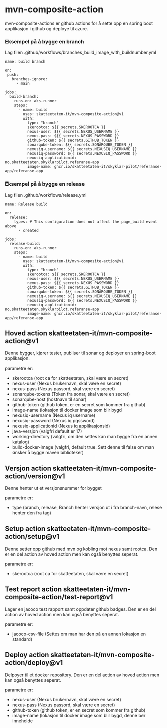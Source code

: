 # mvn-composite-action

mvn-composite-actions er github actions for å sette opp en spring boot applikasjon i github og deploye til azure.

### Eksempel på å bygge en branch

Lag filen .github/workflows/branches_build_image_with_buildnumber.yml

```
name: build branch

on:
 push:
   branches-ignore:
     - main

jobs:
  build-branch:
    runs-on: aks-runner
    steps:
      - name: build
        uses: skatteetaten-it/mvn-composite-action@v1
        with:
          type: "branch"
          skerootca: ${{ secrets.SKEROOTCA }}
          nexus-user: ${{ secrets.NEXUS_USERNAME }}
          nexus-pass: ${{ secrets.NEXUS_PASSWORD }}
          github-token: ${{ secrets.GITHUB_TOKEN }}
          sonarqube-token: ${{ secrets.SONARQUBE_TOKEN }}
          nexusiq-username: ${{ secrets.NEXUSIQ_USERNAME }}
          nexusiq-password: ${{ secrets.NEXUSIQ_PASSWORD }}
          nexusiq-applicationid: no.skatteetaten.skyklarpilot.referanse-app
          image-name: ghcr.io/skatteetaten-it/skyklar-pilot/referanse-app/referanse-app
```

### Eksempel på å bygge en release

Lag filen .github/workflows/release.yml

```
name: Release build

on:
  release:
    types: # This configuration does not affect the page_build event above
      - created

jobs:
  release-build:
    runs-on: aks-runner
    steps:
      - name: build
        uses: skatteetaten-it/mvn-composite-action@v1
        with:
          type: "branch"
          skerootca: ${{ secrets.SKEROOTCA }}
          nexus-user: ${{ secrets.NEXUS_USERNAME }}
          nexus-pass: ${{ secrets.NEXUS_PASSWORD }}
          github-token: ${{ secrets.GITHUB_TOKEN }}
          sonarqube-token: ${{ secrets.SONARQUBE_TOKEN }}
          nexusiq-username: ${{ secrets.NEXUSIQ_USERNAME }}
          nexusiq-password: ${{ secrets.NEXUSIQ_PASSWORD }}
          nexusiq-applicationid: no.skatteetaten.skyklarpilot.referanse-app
          image-name: ghcr.io/skatteetaten-it/skyklar-pilot/referanse-app/referanse-app
```

## Hoved action skatteetaten-it/mvn-composite-action@v1

Denne bygger, kjører tester, publiser til sonar og deployer en spring-boot applikasjon.

parametre er:

- skerootca (root ca for skatteetaten, skal være en secret)
- nexus-user (Nexus brukernavn, skal være en secret)
- nexus-pass (Nexus passord, skal være en secret)
- sonarqube-tokens (Token fra sonar, skal være en secret)
- sonarqube-host (hostnavn til sonar)
- github-token (github token, er en secret som kommer fra github)
- image-name (lokasjon til docker image som blir bygd
- nexusiq-username (Nexus iq username)
- nexusiq-password (Nexus iq pqssword)
- nexusiq-applicationid (Nexus iq applikasjonsid)
- java-versjon (valgfri default er 17)
- working-directory (valgfri, om den settes kan man bygge fra en annen katalog)
- build-docker-image (valgfri, default true. Sett denne til false om man ønsker å bygge maven biblioteker)

## Versjon action skatteetaten-it/mvn-composite-action/version@v1

Denne henter ut et versjonsnummer for bygget

parametre er:

- type (branch, release, Branch henter versjon ut i fra branch-navn, relese henter den fra tag)

## Setup action skatteetaten-it/mvn-composite-action/setup@v1

Denne setter opp github med mvn og kobling mot nexus samt rootca. Den er en del action av hoved action men kan også benyttes seperat.

parametre er:

- skerootca (root ca for skatteetaten, skal være en secret)

## Test report action skatteetaten-it/mvn-composite-action/test-report@v1

Lager en jacoco test rapport samt oppdater github badges. Den er en del action av hoved action men kan også benyttes seperat.

parametre er:

- jacoco-csv-file (Settes om man har den på en annen lokasjon en standard)

## Deploy action skatteetaten-it/mvn-composite-action/deploy@v1

Delpoyer til et docker repository. Den er en del action av hoved action men kan også benyttes seperat.

parametre er:

- nexus-user (Nexus brukernavn, skal være en secret)
- nexus-pass (Nexus passord, skal være en secret)
- github-token (github token, er en secret som kommer fra github)
- image-name (lokasjon til docker image som blir bygd, denne bør inneholde
